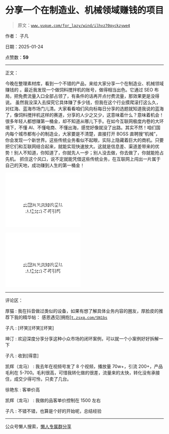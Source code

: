 # 分享一个在制造业、机械领域赚钱的项目

> 原文：[`www.yuque.com/for_lazy/wind/ilhvz70qyckzywe4`](https://www.yuque.com/for_lazy/wind/ilhvz70qyckzywe4)

作者： 子凡

日期：2025-01-24

点赞数：**59**

* * *

正文：

今晚在整理素材库，看到一个不错的产品，来给大家分享一个在制造业、机械领域赚钱的
。最近我发现一个做饲料搅拌机的账号，做得相当出色。它通过 SEO 布局，把免费流量入口全部占领了，有条件的话再开点付费流量，那效果更是没得说。
虽然我没深入去探究它具体赚了多少钱，但我在这个行业摸爬滚打这么久，对红海、蓝海市场门儿清。大家看看咱们风向标每日分享的选题就知道我说的蓝海了，像饲料搅拌机这样的赛道，分享的人少之又少，这意味着什么？意味着机会！
很多年轻人都想赚第一桶金，却不知道从哪儿下手。在如今互联网极度内卷的大环境下，不懂 AI、不懂电商、不懂出海，感觉好像就没了出路。其实不然！咱们国内每个城市都有小的制造业，大家要是不清楚，直接打开 BOSS 直聘搜“机械”，你会发现一个新世界。这些传统业务看似不起眼，实际上隐藏着巨大的商机。只要把它们和互联网结合起来，就能实现快速放大。这就是信息差、渠道差带来的优势！别人不知道，你知道了，你就先人一步；别人没去做，你去做了，你就能抢占先机。
抓住这个风口，说不定就能凭借这些传统业务，在互联网上闯出一片属于自己的天地，成功赚到人生的第一桶金！

![](img/6cb578aa32db87a8593f7bff8c3b6e62.png "None")

![](img/c19b861489f0cc683be077baff5302c6.png "None")

* * *

评论区：

厚猫 : 我在抖音做过类似的设备，如果有想了解具体业务内容的圈友，厚脸皮的推荐下我的精华帖：
感恩遇见[拥抱][`t.zsxq.com/SN1bs`](https://t.zsxq.com/SN1bs)

子凡 : [坏笑][坏笑][坏笑]

坤汀 : 欢迎深度分享分享这种小众市场的闭环案例，可以就一个小案例好好拆解一下

子凡 : 收到[得意]

凯辉（龙马） : 我去年在视频号发了 8 个视频，播放量 70w+，引流
200+，产品毛利在 5-700。毛利很高，可惜我转化做的很差，流量来的太快，转化没有承接住，成交少得可怜，只卖了几台。

徐艳东 : 客单价高

凯辉（龙马） : 我做的品客单价控制在 1500 左右

子凡 : 不错不错，也算是个好的开始呢，总结经验

* * *

公众号懒人搜索，[懒人专属群分享](https://lazybook.fun/#/blog/group)